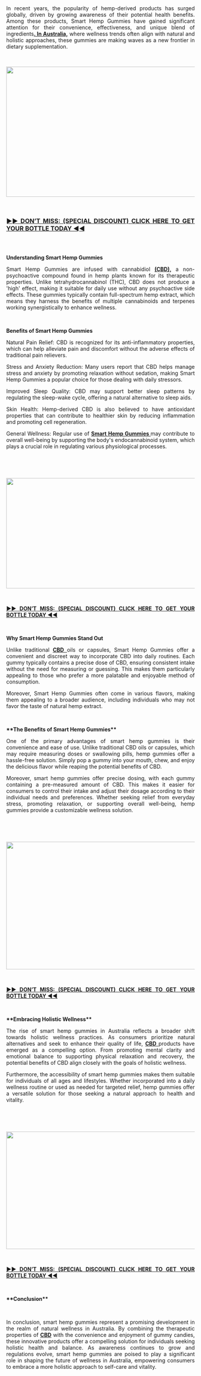 <p>&nbsp;</p>
<p align="justify">In recent years, the popularity of hemp-derived products has surged globally, driven by growing awareness of their potential health benefits. Among these products, Smart Hemp Gummies have gained significant attention for their convenience, effectiveness, and unique blend of ingredients<a href="https://www.facebook.com/SmartHempGummiesAu/"><strong>. In Australia,</strong></a>&nbsp;where wellness trends often align with natural and holistic approaches, these gummies are making waves as a new frontier in dietary supplementation.</p>
<p align="justify">&nbsp;</p>
<div class="separator"><a href="https://www.facebook.com/SmartHempGummiesAu/"><img src="https://blogger.googleusercontent.com/img/b/R29vZ2xl/AVvXsEjCo0pDtalzqGsYnCm0VkqaurV2pUP7SeeENxm4LRjwpmjV6BbkDPDBfCFPMgQ6CqdjBxIbgaYM5uATrJ8FswQ_jJuUsePENMoosFjhIlLPU7tWWDZwQ-QZHyIRvZFSjNnJmCtuSqOXfiGmCmzK1rUM5P6479o5vwjdVxIzgV6F5ZZlwgKUOGhucN9SI_xV/w616-h347/9SmartHemp.jpg" alt="" width="616" height="347" border="0" data-original-height="675" data-original-width="1200" /></a></div>
<p>&nbsp;</p>
<h3 align="justify"><a href="https://www.facebook.com/SmartHempGummiesAu/"><strong>►► DON&rsquo;T MISS: (SPECIAL DISCOUNT) CLICK HERE TO GET YOUR BOTTLE TODAY ◄◄</strong></a></h3>
<h3 align="justify">&nbsp;</h3>
<p align="justify"><strong>Understanding Smart Hemp Gummies</strong></p>
<p align="justify">Smart Hemp Gummies are infused with cannabidiol&nbsp;<a href="https://sites.google.com/view/smart-hemp-gummy-au/home"><strong>(CBD),</strong></a>&nbsp;a non-psychoactive compound found in hemp plants known for its therapeutic properties. Unlike tetrahydrocannabinol (THC), CBD does not produce a 'high' effect, making it suitable for daily use without any psychoactive side effects. These gummies typically contain full-spectrum hemp extract, which means they harness the benefits of multiple cannabinoids and terpenes working synergistically to enhance wellness.</p>
<p align="justify">&nbsp;</p>
<p align="justify"><strong>Benefits of Smart Hemp Gummies</strong></p>
<p align="justify">Natural Pain Relief: CBD is recognized for its anti-inflammatory properties, which can help alleviate pain and discomfort without the adverse effects of traditional pain relievers.</p>
<p align="justify">Stress and Anxiety Reduction: Many users report that CBD helps manage stress and anxiety by promoting relaxation without sedation, making Smart Hemp Gummies a popular choice for those dealing with daily stressors.</p>
<p align="justify">Improved Sleep Quality: CBD may support better sleep patterns by regulating the sleep-wake cycle, offering a natural alternative to sleep aids.</p>
<p align="justify">Skin Health: Hemp-derived CBD is also believed to have antioxidant properties that can contribute to healthier skin by reducing inflammation and promoting cell regeneration.</p>
<p align="justify">General Wellness: Regular use of&nbsp;<a href="https://smarthempgummyau.webflow.io/"><strong>Smart Hemp Gummies&nbsp;</strong></a>may contribute to overall well-being by supporting the body's endocannabinoid system, which plays a crucial role in regulating various physiological processes.</p>
<p align="justify">&nbsp;</p>
<p align="justify">&nbsp;</p>
<div class="separator"><a href="https://www.facebook.com/SmartHempGummiesAu/"><img src="https://blogger.googleusercontent.com/img/b/R29vZ2xl/AVvXsEjhQgnHeV0juEqW-8L_paAHQKSEOA1hgS6T4ji7fuiUWubBMXrR3SJwt8CNvdFwsLu6eDmzAPytBRPTtdQKycmQRrYMExYYdvtJEP8190ORKdwWeFWRYupkq3-6f7TkT05bIz-dUsgrTKdhhdAF5-XdtSBx60F83g3Vk_7VWLnVVqkOTVaaIG6ojta4LCHX/w588-h294/https___cdn.evbuc.com_images_771954469_2160801747953_1_original.jpg" alt="" width="588" height="294" border="0" data-original-height="300" data-original-width="600" /></a></div>
<p>&nbsp;</p>
<p align="justify"><a href="https://www.facebook.com/SmartHempGummiesAu/"><strong>►► DON&rsquo;T MISS: (SPECIAL DISCOUNT) CLICK HERE TO GET YOUR BOTTLE TODAY ◄◄</strong></a></p>
<p align="justify">&nbsp;</p>
<p align="justify"><strong>Why Smart Hemp Gummies Stand Out</strong></p>
<p align="justify">Unlike traditional&nbsp;<a href="https://smart-hemp-gummy-au.jimdosite.com/"><strong>CBD&nbsp;</strong></a>oils or capsules, Smart Hemp Gummies offer a convenient and discreet way to incorporate CBD into daily routines. Each gummy typically contains a precise dose of CBD, ensuring consistent intake without the need for measuring or guessing. This makes them particularly appealing to those who prefer a more palatable and enjoyable method of consumption.</p>
<p align="justify">Moreover, Smart Hemp Gummies often come in various flavors, making them appealing to a broader audience, including individuals who may not favor the taste of natural hemp extract.</p>
<p align="justify">&nbsp;</p>
<p align="justify"><strong>**The Benefits of Smart Hemp Gummies**</strong></p>
<p align="justify">One of the primary advantages of smart hemp gummies is their convenience and ease of use. Unlike traditional CBD oils or capsules, which may require measuring doses or swallowing pills, hemp gummies offer a hassle-free solution. Simply pop a gummy into your mouth, chew, and enjoy the delicious flavor while reaping the potential benefits of CBD.</p>
<p align="justify">Moreover, smart hemp gummies offer precise dosing, with each gummy containing a pre-measured amount of CBD. This makes it easier for consumers to control their intake and adjust their dosage according to their individual needs and preferences. Whether seeking relief from everyday stress, promoting relaxation, or supporting overall well-being, hemp gummies provide a customizable wellness solution.</p>
<p align="justify">&nbsp;</p>
<p align="justify">&nbsp;</p>
<div class="separator"><a href="https://www.facebook.com/SmartHempGummiesAu/"><img src="https://blogger.googleusercontent.com/img/b/R29vZ2xl/AVvXsEjfken6tflQu1E22yK_pS1Fo3OCUMT6qwGNzFWGTCuF34-Af3JWgUFIg33JOa7D_zrSDO_KU6CUEIt5OCUvmAbcMHx55lz9Fs83yEAMzqmpEBhjJK7dnykhN0Bkm8qJ9gAvAQGvAZCuzGUo2fjwwjCl_MZ5H0FJYUniH8MN7CyfGx-c1_j65no1jwlTgeI0/w604-h340/1RebirthCBD%20(1).jpg" alt="" width="604" height="340" border="0" data-original-height="675" data-original-width="1200" /></a></div>
<p>&nbsp;</p>
<p align="justify"><a href="https://www.facebook.com/SmartHempGummiesAu/"><strong>►► DON&rsquo;T MISS: (SPECIAL DISCOUNT) CLICK HERE TO GET YOUR BOTTLE TODAY ◄◄</strong></a></p>
<p align="justify">&nbsp;</p>
<p align="justify"><strong>**Embracing Holistic Wellness**</strong></p>
<p align="justify">The rise of smart hemp gummies in Australia reflects a broader shift towards holistic wellness practices. As consumers prioritize natural alternatives and seek to enhance their quality of life,&nbsp;<a href="https://smart-hemp-gummy-au.company.site/"><strong>CBD&nbsp;</strong></a>products have emerged as a compelling option. From promoting mental clarity and emotional balance to supporting physical relaxation and recovery, the potential benefits of CBD align closely with the goals of holistic wellness.</p>
<p align="justify">Furthermore, the accessibility of smart hemp gummies makes them suitable for individuals of all ages and lifestyles. Whether incorporated into a daily wellness routine or used as needed for targeted relief, hemp gummies offer a versatile solution for those seeking a natural approach to health and vitality.</p>
<p align="justify">&nbsp;</p>
<p align="justify">&nbsp;</p>
<div class="separator"><a href="https://www.facebook.com/SmartHempGummiesAu/"><img src="https://blogger.googleusercontent.com/img/b/R29vZ2xl/AVvXsEjvGyDoyvZpVinM5ozlTJfnGL5cJQwoxGRgNrDGzexY-oV1t4pdBYSuyPPMmUcg2PmWqI9VHvu_oGzH580taAG78xqBcUOnnYxAs0KcTEmXheQlepqkqrtUum_3HzgxdaBorRmsilZpQHrjA5AGEVQXdzLeiPTFedDbtMdlzmshTZvMA3FHnlyR5sizZYoM/w626-h313/https___cdn.evbuc.com_images_769171929_2154564510793_1_original.jpg" alt="" width="626" height="313" border="0" data-original-height="500" data-original-width="1000" /></a></div>
<p>&nbsp;</p>
<p align="justify"><a href="https://www.facebook.com/SmartHempGummiesAu/"><strong>►► DON&rsquo;T MISS: (SPECIAL DISCOUNT) CLICK HERE TO GET YOUR BOTTLE TODAY ◄◄</strong></a></p>
<p align="justify">&nbsp;</p>
<p align="justify"><strong>**Conclusion**</strong></p>
<p align="justify">&nbsp;</p>
<p align="justify">In conclusion, smart hemp gummies represent a promising development in the realm of natural wellness in Australia. By combining the therapeutic properties of&nbsp;<a href="https://medium.com/@lewiycost/smart-hemp-gummies-australia-is-any-side-effects-alert-must-read-before-buying-264f4e306e2c"><strong>CBD</strong></a>&nbsp;with the convenience and enjoyment of gummy candies, these innovative products offer a compelling solution for individuals seeking holistic health and balance. As awareness continues to grow and regulations evolve, smart hemp gummies are poised to play a significant role in shaping the future of wellness in Australia, empowering consumers to embrace a more holistic approach to self-care and vitality.</p>
